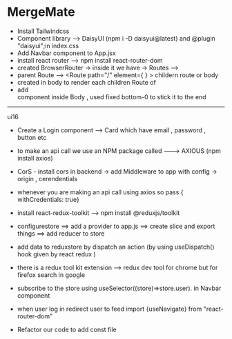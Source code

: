 # MergeMate

- Install Tailwindcss
- Component library --> DaisyUI (npm i -D daisyui@latest) and @plugin "daisyui";in index.css
- Add Navbar component to App.jsx
- install react router --> npm install react-router-dom
- created BrowserRouter -> inside it we have -> Routes --> <Route />
- parent Route -->   <Route path="/" element={<Body/> } > childern route or body </Route>
- created <outlet/> in body to render each children Route of <Body>
- add <Footer/> component inside Body , used fixed bottom-0 to stick it to the end 
----------------------------------------------------------------------------------------------
ui16
- Create a Login component --> Card which have email , password , button etc 
- to make an api call we use an NPM package called ---> AXIOUS (npm install axios)
- CorS - install cors in backend -> add Middleware to app with config -> origin , cerendentials
-  whenever you are making an api call using axios so pass { withCredentials: true}
- install react-redux-toolkit --> npm install @reduxjs/toolkit
-  configurestore ==> add a provider to app.js ==> create slice and export things ==> add reducer to store 
- add data to reduxstore by dispatch an action (by using useDispatch() hook given by react redux )

- there is a redux tool kit extension --> redux dev tool for chrome but for firefox search in google 
- subscribe to the store using useSelector((store)=>store.user). in Navbar component 
- when user log in redirect user to feed import {useNavigate} from "react-router-dom" 

- Refactor our code to add const file 